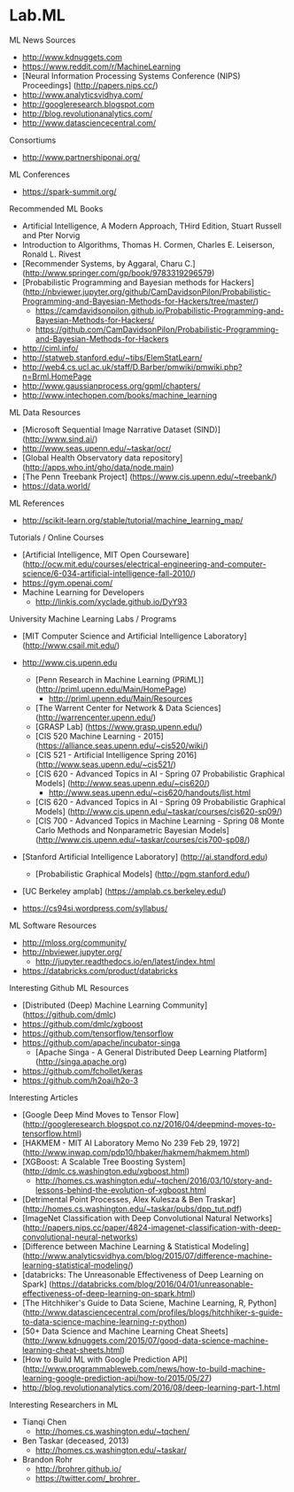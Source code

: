 # Lab.ML

ML News Sources
* http://www.kdnuggets.com
* https://www.reddit.com/r/MachineLearning
* [Neural Information Processing Systems Conference (NIPS) Proceedings] (http://papers.nips.cc/)
* http://www.analyticsvidhya.com/ 
* http://googleresearch.blogspot.com
* http://blog.revolutionanalytics.com/
* http://www.datasciencecentral.com/



Consortiums
* http://www.partnershiponai.org/


ML Conferences
* https://spark-summit.org/


Recommended ML Books
* Artificial Intelligence, A Modern Approach, THird Edition, Stuart Russell and Pter Norvig
* Introduction to Algorithms, Thomas H. Cormen, Charles E. Leiserson, Ronald L. Rivest
* [Recommender Systems, by Aggaral, Charu C.] (http://www.springer.com/gp/book/9783319296579)
* [Probabilistic Programming and Bayesian methods for Hackers] (http://nbviewer.jupyter.org/github/CamDavidsonPilon/Probabilistic-Programming-and-Bayesian-Methods-for-Hackers/tree/master/)
	* https://camdavidsonpilon.github.io/Probabilistic-Programming-and-Bayesian-Methods-for-Hackers/
	* https://github.com/CamDavidsonPilon/Probabilistic-Programming-and-Bayesian-Methods-for-Hackers 
* http://ciml.info/
* http://statweb.stanford.edu/~tibs/ElemStatLearn/
* http://web4.cs.ucl.ac.uk/staff/D.Barber/pmwiki/pmwiki.php?n=Brml.HomePage
* http://www.gaussianprocess.org/gpml/chapters/
* http://www.intechopen.com/books/machine_learning




ML Data Resources
* [Microsoft Sequential Image Narrative Dataset (SIND)] (http://www.sind.ai/)
* http://www.seas.upenn.edu/~taskar/ocr/
* [Global Health Observatory data repository] (http://apps.who.int/gho/data/node.main)
* [The Penn Treebank Project] (https://www.cis.upenn.edu/~treebank/)
* https://data.world/


ML References
* http://scikit-learn.org/stable/tutorial/machine_learning_map/ 


Tutorials / Online Courses
* [Artificial Intelligence, MIT Open Courseware] (http://ocw.mit.edu/courses/electrical-engineering-and-computer-science/6-034-artificial-intelligence-fall-2010/)
* https://gym.openai.com/
* Machine Learning for Developers
  * http://linkis.com/xyclade.github.io/DyY93


University Machine Learning Labs / Programs
* [MIT Computer Science and Artificial Intelligence Laboratory] (http://www.csail.mit.edu/) 
* http://www.cis.upenn.edu 
	* [Penn Research in Machine Learning (PRiML)] (http://priml.upenn.edu/Main/HomePage)
		* http://priml.upenn.edu/Main/Resources
	* [The Warrent Center for Network & Data Sciences] (http://warrencenter.upenn.edu/)	
	* [GRASP Lab] (https://www.grasp.upenn.edu/)
	* [CIS 520 Machine Learning - 2015] (https://alliance.seas.upenn.edu/~cis520/wiki/)
	* [CIS 521 - Artificial Intelligence Spring 2016] (http://www.seas.upenn.edu/~cis521/)
	* [CIS 620 - Advanced Topics in AI - Spring 07 Probabilistic Graphical Models] (http://www.seas.upenn.edu/~cis620/)
		* http://www.seas.upenn.edu/~cis620/handouts/list.html
	* [CIS 620 - Advanced Topics in AI - Spring 09 Probabilistic Graphical Models] (http://www.cis.upenn.edu/~taskar/courses/cis620-sp09/)
	* [CIS 700 - Advanced Topics in Machine Learning - Spring 08 Monte Carlo Methods and Nonparametric Bayesian Models] (http://www.cis.upenn.edu/~taskar/courses/cis700-sp08/)

* [Stanford Artificial Intelligence Laboratory] (http://ai.standford.edu)
	* [Probabilistic Graphical Models] (http://pgm.stanford.edu/)
* [UC Berkeley amplab] (https://amplab.cs.berkeley.edu/)
* https://cs94si.wordpress.com/syllabus/

ML Software Resources
* http://mloss.org/community/
* http://nbviewer.jupyter.org/
	* http://jupyter.readthedocs.io/en/latest/index.html
* https://databricks.com/product/databricks


Interesting Github ML Resources
* [Distributed (Deep) Machine Learning Community] (https://github.com/dmlc)
* https://github.com/dmlc/xgboost
* https://github.com/tensorflow/tensorflow
* https://github.com/apache/incubator-singa
	* [Apache Singa - A General Distributed Deep Learning Platform] (http://singa.apache.org)
* https://github.com/fchollet/keras
* https://github.com/h2oai/h2o-3



Interesting Articles
* [Google Deep Mind Moves to Tensor Flow] (http://googleresearch.blogspot.co.nz/2016/04/deepmind-moves-to-tensorflow.html)
* [HAKMEM - MIT AI Laboratory Memo No 239 Feb 29, 1972] (http://www.inwap.com/pdp10/hbaker/hakmem/hakmem.html) 
* [XGBoost: A Scalable Tree Boosting System] (http://dmlc.cs.washington.edu/xgboost.html)
	* http://homes.cs.washington.edu/~tqchen/2016/03/10/story-and-lessons-behind-the-evolution-of-xgboost.html 
* [Detrimental Point Processes, Alex Kulesza & Ben Traskar] (http://homes.cs.washington.edu/~taskar/pubs/dpp_tut.pdf)
* [ImageNet Classification with Deep Convolutional Natural Networks] (http://papers.nips.cc/paper/4824-imagenet-classification-with-deep-convolutional-neural-networks)
* [Difference between Machine Learning & Statistical Modeling] (http://www.analyticsvidhya.com/blog/2015/07/difference-machine-learning-statistical-modeling/)
* [databricks: The Unreasonable Effectiveness of Deep Learning on Spark] (https://databricks.com/blog/2016/04/01/unreasonable-effectiveness-of-deep-learning-on-spark.html)
* [The Hitchhiker's Guide to Data Sciene, Machine Learning, R, Python] (http://www.datasciencecentral.com/profiles/blogs/hitchhiker-s-guide-to-data-science-machine-learning-r-python)
* [50+ Data Science and Machine Learning Cheat Sheets] (http://www.kdnuggets.com/2015/07/good-data-science-machine-learning-cheat-sheets.html)
* [How to Build ML with Google Prediction API] (http://www.programmableweb.com/news/how-to-build-machine-learning-google-prediction-api/how-to/2015/05/27)
* http://blog.revolutionanalytics.com/2016/08/deep-learning-part-1.html


Interesting Researchers in ML
* Tianqi Chen
  * http://homes.cs.washington.edu/~tqchen/
* Ben Taskar (deceased, 2013)
  * http://homes.cs.washington.edu/~taskar/
* Brandon Rohr
  * http://brohrer.github.io/
  * https://twitter.com/_brohrer_
